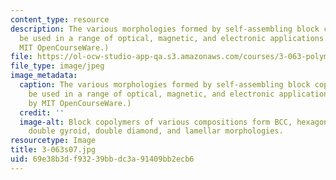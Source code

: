```yaml
---
content_type: resource
description: The various morphologies formed by self-assembling block copolymers can
  be used in a range of optical, magnetic, and electronic applications. (Figure by
  MIT OpenCourseWare.)
file: https://ol-ocw-studio-app-qa.s3.amazonaws.com/courses/3-063-polymer-physics-spring-2007/69e38b3df93239bbdc3a91409bb2ecb6_3-063s07.jpg
file_type: image/jpeg
image_metadata:
  caption: The various morphologies formed by self-assembling block copolymers can
    be used in a range of optical, magnetic, and electronic applications. (Figure
    by MIT OpenCourseWare.)
  credit: ''
  image-alt: Block copolymers of various compositions form BCC, hexagonal cylindrical,
    double gyroid, double diamond, and lamellar morphologies.
resourcetype: Image
title: 3-063s07.jpg
uid: 69e38b3d-f932-39bb-dc3a-91409bb2ecb6
---
```


